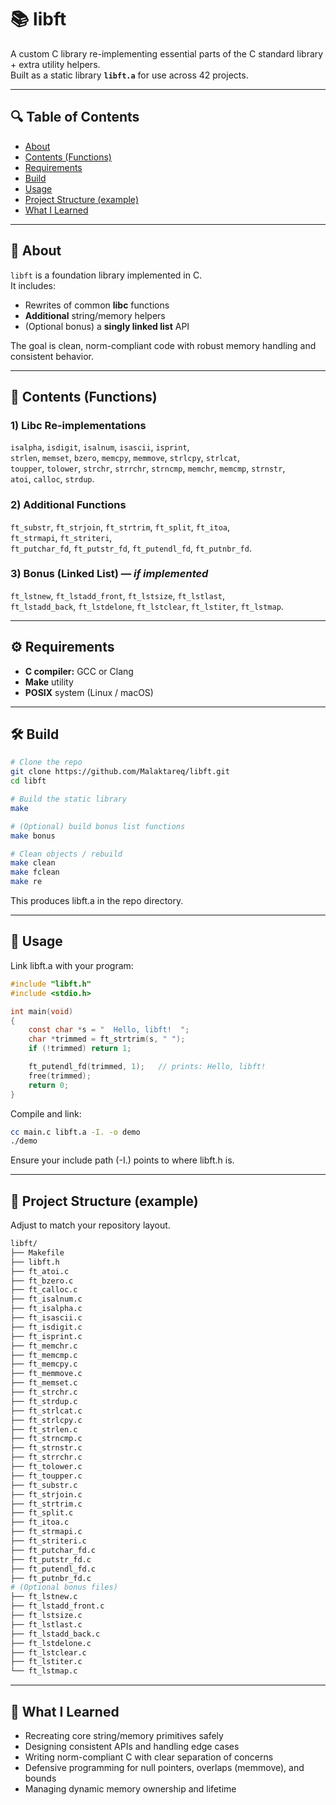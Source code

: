 # 📚 libft

A custom C library re-implementing essential parts of the C standard library + extra utility helpers.  
Built as a static library **`libft.a`** for use across 42 projects.

---

## 🔍 Table of Contents

- [About](#about)
- [Contents (Functions)](#contents-functions)
- [Requirements](#requirements)
- [Build](#build)
- [Usage](#usage)
- [Project Structure (example)](#project-structure-example)
- [What I Learned](#what-i-learned)

---

## 🧠 About

`libft` is a foundation library implemented in C.  
It includes:
- Rewrites of common **libc** functions
- **Additional** string/memory helpers
- (Optional bonus) a **singly linked list** API

The goal is clean, norm-compliant code with robust memory handling and consistent behavior.

---

## 🧾 Contents (Functions)

### 1) Libc Re-implementations
`isalpha`, `isdigit`, `isalnum`, `isascii`, `isprint`,  
`strlen`, `memset`, `bzero`, `memcpy`, `memmove`, `strlcpy`, `strlcat`,  
`toupper`, `tolower`, `strchr`, `strrchr`, `strncmp`, `memchr`, `memcmp`, `strnstr`,  
`atoi`, `calloc`, `strdup`.

### 2) Additional Functions
`ft_substr`, `ft_strjoin`, `ft_strtrim`, `ft_split`, `ft_itoa`,  
`ft_strmapi`, `ft_striteri`,  
`ft_putchar_fd`, `ft_putstr_fd`, `ft_putendl_fd`, `ft_putnbr_fd`.

### 3) Bonus (Linked List) — *if implemented*
`ft_lstnew`, `ft_lstadd_front`, `ft_lstsize`, `ft_lstlast`,  
`ft_lstadd_back`, `ft_lstdelone`, `ft_lstclear`, `ft_lstiter`, `ft_lstmap`.

---

## ⚙️ Requirements

- **C compiler:** GCC or Clang  
- **Make** utility  
- **POSIX** system (Linux / macOS)

---

## 🛠 Build

```bash
# Clone the repo
git clone https://github.com/Malaktareq/libft.git
cd libft

# Build the static library
make

# (Optional) build bonus list functions
make bonus

# Clean objects / rebuild
make clean
make fclean
make re
```
This produces libft.a in the repo directory.

---

## 🚀 Usage
Link libft.a with your program:

```c
#include "libft.h"
#include <stdio.h>

int main(void)
{
    const char *s = "  Hello, libft!  ";
    char *trimmed = ft_strtrim(s, " ");
    if (!trimmed) return 1;

    ft_putendl_fd(trimmed, 1);   // prints: Hello, libft!
    free(trimmed);
    return 0;
}
```
Compile and link:

```bash
cc main.c libft.a -I. -o demo
./demo
```
Ensure your include path (-I.) points to where libft.h is.

---

## 📁 Project Structure (example)
Adjust to match your repository layout.
```bash
libft/
├── Makefile
├── libft.h
├── ft_atoi.c
├── ft_bzero.c
├── ft_calloc.c
├── ft_isalnum.c
├── ft_isalpha.c
├── ft_isascii.c
├── ft_isdigit.c
├── ft_isprint.c
├── ft_memchr.c
├── ft_memcmp.c
├── ft_memcpy.c
├── ft_memmove.c
├── ft_memset.c
├── ft_strchr.c
├── ft_strdup.c
├── ft_strlcat.c
├── ft_strlcpy.c
├── ft_strlen.c
├── ft_strncmp.c
├── ft_strnstr.c
├── ft_strrchr.c
├── ft_tolower.c
├── ft_toupper.c
├── ft_substr.c
├── ft_strjoin.c
├── ft_strtrim.c
├── ft_split.c
├── ft_itoa.c
├── ft_strmapi.c
├── ft_striteri.c
├── ft_putchar_fd.c
├── ft_putstr_fd.c
├── ft_putendl_fd.c
├── ft_putnbr_fd.c
# (Optional bonus files)
├── ft_lstnew.c
├── ft_lstadd_front.c
├── ft_lstsize.c
├── ft_lstlast.c
├── ft_lstadd_back.c
├── ft_lstdelone.c
├── ft_lstclear.c
├── ft_lstiter.c
└── ft_lstmap.c
```
---

## 🧩 What I Learned
- Recreating core string/memory primitives safely
- Designing consistent APIs and handling edge cases
- Writing norm-compliant C with clear separation of concerns
- Defensive programming for null pointers, overlaps (memmove), and bounds
- Managing dynamic memory ownership and lifetime
